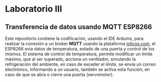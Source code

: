 # Laboratorio III 
## Transferencia de datos usando MQTT ESP8266

Este repositorio contiene la codificación, usando el IDE Arduino, para realizar la conexión a un broker **MQTT** usando la plataforma [ioticos.com](https://ioticos.org/mqtt/), el ESP8266 evia datos de temperatura, estado de una puerta y control de los mismos. El sistema de control de temperatura, permite modificar un límite máximo, que al ser superado, acciona un ventilador, simulando la refrigeración del ambiente, en caso de exceder el *límite*, se envía un correo electrónico, informando a un usuario, también se activa esta función, en caso de que se abra o cierre una puerta (servomotor).
